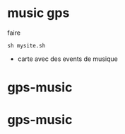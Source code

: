 # music gps

faire 
```
sh mysite.sh
```
- carte  avec des events de musique
# gps-music
# gps-music
